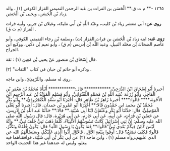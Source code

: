١٢٦٥ -** م ت ق:** الْحَسَن بن الفرات بن عَبد الرحمن التميمي القزاز الكوفي (١) ، والد زياد بْن الْحَسَن، ويحيى بْن الْحَسَن.

**روى عن:** أبي معشر زياد بْن كليب، وعَبْد اللَّهِ بْن أَبي مليكة، وغيلان بْن جرير، وأبيه فرات القزاز (م ت ق) .

**رَوَى عَنه:** ابنه زياد بْن الْحَسَن بن فرات القزاز (ت) ،وسلمة بْن رجاء التميمي الكوفي، وأبو عاصم الضحاك بْن مخلد النبيل، وعبد اللَّه بْن إدريس (م ق) ، وأبو نعيم بْن دكين، ووكيع ابن الجراح.

قال إِسْحَاق بْن منصور عَنْ يحيى بْن مَعِين (١) : ثقة.

وذكره أبو حاتم بْن حبان في كتاب "الثقات" (٢) .

روى له مسلم، والتِّرْمِذِيّ، وابن ماجه.

أخبرنا أَبُو إِسْحَاقَ ابْنُ الدَّرَجِيِّ،************ قال:************ أَنْبَأَنَا مُحَمَّدُ بْنُ مَعْمَرِ بْنِ الْفَاخِرِ، وأَبُو زُرْعَة عُبَيد اللَّهِ بْنُ مُحَمَّدِ اللَّفْتُوَانِيُّ، وأَبُو مُسْلِمٍ الْمُؤَيِّدُ بْنُ عَبد الرَّحِيمِ ابْنِ الأَخُوة،**** قَالُوا:**** أخبرنا زَاهِرُ بْنُ طَاهِرٍ قال: أَخْبَرَنَا أَبُو سَعْدٍ الْكَنْجَرُوذِيُّ،** وأَبُو بَكْرٍ مُحَمَّدُ بْنُ محمد ابن حَمْدُونٍ قَالا:** أَخْبَرَنَا أَبُو عَمْرو بْن حمدان، قال: أخبرنا أَبُو يَعْلَى الْمَوْصِلِيُّ، قال: حَدَّثَنَا أَبُو بَكْرٍ وعُثْمَانُ ابْنَا أَبِي شَيْبَة،** قالا:** حَدَّثَنَا عَبد اللَّهِ بْنُ إِدْرِيسَ، عن حَسْنِ بْنِ فُرَاتٍ، عَن أَبِيهِ، عَن أَبِي حَازِمٍ، عَن أَبِي هُرَيْرة، قال: قال رَسُول اللَّهِ صلى الله عليه وسلم: إِنَّ بَنِي إِسْرَائِيلَ كَانَتْ تَسُوسُهُمُ الأَنْبِيَاءُ، كُلَّمَا ذَهَبَ نَبِيٌّ خَلَفَ نَبِيٌّ،** وإِنَّهُ لَيْسَ كَائِنٌ فِيكُمْ بَعْدِي نَبِيٌّ"قَالُوا:** فَمَا يَكُونُ يَا رَسُولَ اللَّهِ؟ قال: يَكُونُ خُلَفَاءٌ وتَكْثُرُ، قَالُوا: فَكَيْفَ نَصْنَعُ؟ قال: أُوفُوا بِبَيْعَةِ الأَوَّلِ، فَالأَوَّلِ أَدُّوا الَّذِي عَلَيْكُمْ، وسَيَسْأَلُهُمُ الله عن الذي عليهم.رواه مسلم (١) ، وابن ماجه (٢) عن أَبِي بَكْر بْن أَبِي شَيْبَة، فوافقناهما فيه بعلو، وليس له عندهما غير هذا الحديث الواحد.